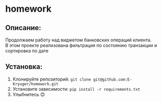 # homework

## Описание:
Продолжаем работу над виджетом банковских операций клиента.\
В этом проекте реализована фильтрация по состоянию транзакции и сортировка по дате

## Установка:
1. Клонируйте репозиторий:
```git clone git@github.com:E-Kryuger/homework.git```
2. Установите зависимости:
```pip install -r requirements.txt```
3. Улыбнитесь 😊

